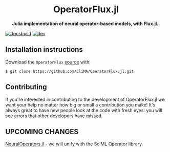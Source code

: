 <!-- Title -->
<h1 align="center">
  OperatorFlux.jl
</h1>

<!-- description -->
<p align="center">
  <strong>Julia implementation of neural operator-based models, with Flux.jl..</strong>
</p>

[![docsbuild][docs-bld-img]][docs-bld-url]
[![dev][docs-dev-img]][docs-dev-url]

[docs-bld-img]: https://github.com/CliMA/OperatorFlux.jl/workflows/Documentation/badge.svg
[docs-bld-url]: https://github.com/CliMA/OperatorFlux.jl/actions?query=workflow%3ADocumentation
[docs-dev-img]: https://img.shields.io/badge/docs-dev-blue.svg
[docs-dev-url]: https://CliMA.github.io/OperatorFlux.jl/dev/

## Installation instructions

Download the `OperatorFlux`
[source](https://github.com/CliMA/OperatorFlux.jl) with:

```
$ git clone https://github.com/CliMA/OperatorFlux.jl.git
```

## Contributing

If you're interested in contributing to the development of OperatorFlux.jl we want your help no matter how big or small a contribution you make! It's always great to have new people look at the code with fresh eyes: you will see errors that other developers have missed.

## UPCOMING CHANGES
[NeuralOperators.jl](https://github.com/SciML/NeuralOperators.jl) - we will unify with the SciML Operator library.
